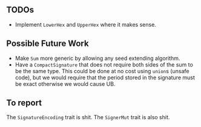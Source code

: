 ## TODOs

- Implement `LowerHex` and `UpperHex` where it makes sense.

## Possible Future Work

- Make `Sum` more generic by allowing any seed extending algorithm.
- Have a `CompactSignature` that does not require both sides of the sum to be the same type.
    This could be done at no cost using `union`s (unsafe code), but we would require that the period
    stored in the signature must be exact otherwise we would cause UB.

## To report

The `SignatureEncoding` trait is shit.
The `SignerMut` trait is also shit.

